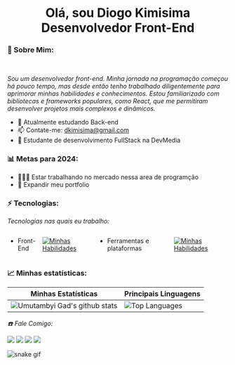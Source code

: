 <h1 align="center"> Olá, sou Diogo Kimisima <br/> Desenvolvedor Front-End </h1>

### 🐼 Sobre Mim: 

<br/>

*Sou um desenvolvedor front-end. Minha jornada na programação começou há pouco tempo, mas desde então tenho trabalhado diligentemente para aprimorar minhas habilidades e conhecimentos. Estou familiarizado com bibliotecas e frameworks populares, como React, que me permitiram desenvolver projetos mais complexos e dinâmicos.*


* 🌱 Atualmente estudando Back-end
* 📫 Contate-me: dkimisima@gmail.com
* 🚀 Estudante de desenvolvimento FullStack na DevMedia

### 📊 Metas para 2024:

* 👨🏼‍💻 Estar trabalhando no mercado nessa area de programção
* 📂 Expandir meu portfolio

### ⚡ Tecnologias:

*Tecnologias nas quais eu trabalho:*

<div style="display:flex">
 
- Front-End

[![Minhas Habilidades](https://skillicons.dev/icons?i=html,css,js,react)](https://skillicons.dev)
 
 - Ferramentas e plataformas

[![Minhas Habilidades](https://skillicons.dev/icons?i=git,github)](https://skillicons.dev)
   
</div>

### 📈 Minhas estatísticas:

| Minhas Estatísticas                                                                                                                                                            | Principais Linguagens                                                                                                                                                                     |
| ------------------------------------------------------------------------------------------------------------------------------------------------------------------------ | ---------------------------------------------------------------------------------------------------------------------------------------------------------------------------------- |
| ![Umutambyi Gad's github stats](https://github-readme-stats.vercel.app/api?username=diogokimisima&show_icons=true&hide_border=true&count_private=true&theme=jolly) | ![Top Languages](https://github-readme-stats.vercel.app/api/top-langs/?username=diogokimisima&langs_count=10&count_private=true&hide_border=true&theme=jolly&layout=compact) |

*☎️ Fale Comigo:*

<div>
  <a href="https://www.linkedin.com/in/diogokimisima/" target="_blank"><img src="https://img.shields.io/badge/-LinkedIn-%230077B5?style=for-the-badge&logo=linkedin&logoColor=white" target="_blank"></a>
  <a href="https://api.whatsapp.com/send/?phone=%2B5518981969555&text&app_absent=0" target="_blank"><img src="https://img.shields.io/badge/WhatsApp-25D366?style=for-the-badge&logo=whatsapp&logoColor=white" target="_blank"></a>
  <a href = "mailto:contato.dkimisima@gmail.com"><img src="https://img.shields.io/badge/-Gmail-%23333?style=for-the-badge&logo=gmail&logoColor=white" target="_blank"></a>
  <a href="https://www.instagram.com/diogokimisima/" target="_blank"><img src="https://img.shields.io/badge/-Instagram-%23E4405F?style=for-the-badge&logo=instagram&logoColor=white" target="_blank"></a>
</div>

![snake gif](https://github.com/klausmorotti/klausmorotti/blob/output/github-contribution-grid-snake.svg)
